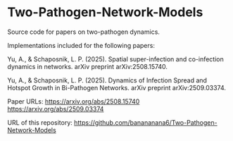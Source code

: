 # Two-Pathogen-Network-Models

Source code for papers on two-pathogen dynamics.

Implementations included for the following papers:

Yu, A., & Schaposnik, L. P. (2025). Spatial super-infection and co-infection dynamics in networks. arXiv preprint arXiv:2508.15740.

Yu, A., & Schaposnik, L. P. (2025). Dynamics of Infection Spread and Hotspot Growth in Bi-Pathogen Networks. arXiv preprint arXiv:2509.03374.

Paper URLs:
https://arxiv.org/abs/2508.15740
https://arxiv.org/abs/2509.03374

URL of this repository: https://github.com/banananana6/Two-Pathogen-Network-Models
